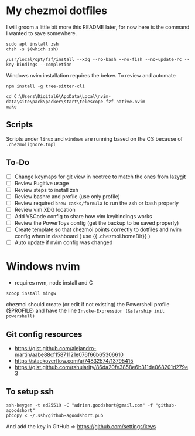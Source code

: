 # My chezmoi dotfiles

I will groom a little bit more this README later, for now here is the command I wanted to save somewhere.

```
sudo apt install zsh
chsh -s $(which zsh)
```

```
/usr/local/opt/fzf/install --xdg --no-bash --no-fish --no-update-rc --key-bindings --completion
```

Windows nvim installation requires the below. To review and automate
```
npm install -g tree-sitter-cli
```

```
cd C:\Users\Digital6\AppData\Local\nvim-data\site\pack\packer\start\telescope-fzf-native.nvim
make
```

## Scripts

Scripts under `linux` and `windows` are running based on the OS because of `.chezmoiignore.tmpl`

## To-Do

- [ ] Change keymaps for git view in neotree to match the ones from lazygit
- [ ] Review Fugitive usage
- [ ] Review steps to install zsh
- [ ] Review bashrc and profile (use only profile)
- [ ] Review required `brew casks/formula` to run the zsh or bash properly
- [ ] Review vim XDG location
- [ ] Add VSCode config to share how vim keybindings works
- [ ] Review the PowerToys config (get the backup to be saved properly)
- [ ] Create template so that chezmoi points correctly to dotfiles and nvim config when in dashboard ( use {{ .chezmoi.homeDir}} )
- [ ] Auto update if nvim config was changed

# Windows nvim

- requires nvm, node install and C

```
scoop install mingw
```

chezmoi should create (or edit if not existing) the Powershell profile ($PROFILE) and have the line `Invoke-Expression (&starship init powershell)`

## Git config resources

- https://gist.github.com/alejandro-martin/aabe88cf15871121e076f66b65306610
- https://stackoverflow.com/a/74832574/13795415
- https://gist.github.com/rahularity/86da20fe3858e6b311de068201d279e3

## To setup ssh

```
ssh-keygen -t ed25519 -C "adrien.goodshort@gmail.com" -f "github-agoodshort"
pbcopy < ~/.ssh/github-agoodshort.pub
```
And add the key in GitHub => https://github.com/settings/keys
